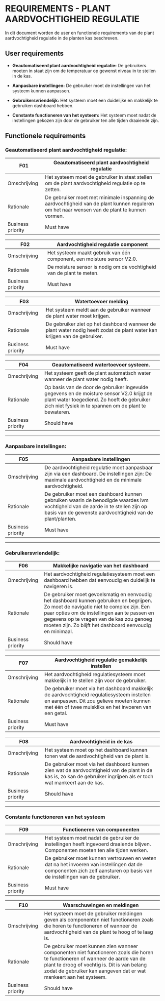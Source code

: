# REQUIREMENTS - PLANT AARDVOCHTIGHEID REGULATIE

In dit document worden de user en functionele requirements van de plant aardvochtigheid regulatie in de planten kas beschreven.

## User requirements
- **Geautomatiseerd plant aardvochtigheid regulatie:** De gebruikers moeten in staat zijn om de temperatuur op gewenst niveau in te stellen in de kas.

- **Aanpasbare instellingen:** De gebruiker moet de instellingen van het systeem kunnen aanpassen.

- **Gebruikersvriendelijk:** Het systeem moet een duidelijke en makkelijk te gebruiken dashboard hebben.

- **Constante functioneren van het systeem:** Het systeem moet nadat de instellingen gekozen zijn door de gebruiker ten alle tijden draaiende zijn.

## Functionele requirements
### **Geautomatiseerd plant aardvochtigheid regulatie:**
F01 | Geautomatiseerd plant aardvochtigheid regulatie
--- | ---
Omschrijving | Het systeem moet de gebruiker in staat stellen om de plant aardvochtigheid regulatie op te zetten.
Rationale | De gebruiker moet met minimale inspanning de aardvochtigheid van de plant kunnen reguleren om het naar wensen van de plant te kunnen vormen.
Business priority | Must have

F02 | Aardvochtigheid regulatie component
--- | ---
Omschrijving | Het systeem maakt gebruik van één component, een moisture sensor V2.0.
Rationale | De moisture sensor is nodig om de vochtigheid van de plant te meten.
Business priority | Must have

F03 | Watertoevoer melding
--- | ---
Omschrijving | Het systeem meldt aan de gebruiker wanneer de plant water moet krijgen.
Rationale | De gebruiker ziet op het dashboard wanneer de plant water nodig heeft zodat de plant water kan krijgen van de gebruiker.
Business priority | Must have

F04 | Geautomatiseerd watertoevoer systeem.
--- | ---
Omschrijving | Het systeem geeft de plant automatisch water wanneer de plant water nodig heeft.
Rationale | Op basis van de door de gebruiker ingevulde gegevens en de moisture sensor V2.0 krijgt de plant water toegediend. Zo hoeft de gebruiker zich niet fysiek in te spannen om de plant te bewateren.
Business priority | Should have

--- 

### **Aanpasbare instellingen:**
F05 | Aanpasbare instellingen
--- | ---
Omschrijving | De aardvochtigheid regulatie moet aanpasbaar zijn via een dashboard. De instellingen zijn: De maximale aardvochtigheid en de minimale aardvochtigheid.
Rationale | De gebruiker moet een dashboard kunnen gebruiken waarin de benodigde waardes ivm vochtigheid van de aarde in te stellen zijn op basis van de gewenste aardvochtigheid van de plant/planten. 
Business priority | Must have

---

### **Gebruikersvriendelijk:**
F06 | Makkelijke navigatie van het dashboard
--- | ---
Omschrijving | Het aardvochtigheid regulatiesysteem moet een dashboard hebben dat eenvoudig en duidelijk te navigeren is.
Rationale | De gebruiker moet gevoelsmatig en eenvoudig het dashboard kunnen gebruiken en begrijpen. Zo moet de navigatie niet te complex zijn. Een paar opties om de instellingen aan te passen en gegevens op te vragen van de kas zou genoeg moeten zijn. Zo blijft het dashboard eenvoudig en minimaal.
Business priority | Should have

F07 | Aardvochtigheid regulatie gemakkelijk instellen
--- | ---
Omschrijving | Het aardvochtigheid regulatiesysteem moet makkelijk in te stellen zijn voor de gebruiker.
Rationale | De gebruiker moet via het dashboard makkelijk de aardvochtigheid regulatiesysteem instellen en aanpassen. Dit zou gelieve moeten kunnen met één of twee muiskliks en het invoeren van een getal.
Business priority | Must have

F08 | Aardvochtigheid in de kas
--- | ---
Omschrijving | Het systeem moet op het dashboard kunnen tonen wat de aardvochtigheid van de plant is.
Rationale | De gebruiker moet via het dashboard kunnen zien wat de aardvochtigheid van de plant in de kas is, zo kan de gebruiker ingrijpen als er toch wat mankeert aan de kas.
Business priority | Should have

---

### **Constante functioneren van het systeem**

F09 | Functioneren van componenten
--- | ---
Omschrijving | Het systeem moet nadat de gebruiker de instellingen heeft ingevoerd draaiende blijven. Componenten moeten ten alle tijden werken.
Rationale | De gebruiker moet kunnen vertrouwen en weten dat na het invoeren van instellingen dat de componenten zich zelf aansturen op basis van de instellingen van de gebruiker. 
Business priority | Must have

F10 | Waarschuwingen en meldingen
--- | ---
Omschrijving | Het systeem moet de gebruiker meldingen geven als componenten niet functioneren zoals die horen te functioneren of wanneer de aardvochtigheid van de plant te hoog of te laag is.
Rationale | De gebruiker moet kunnen zien wanneer componenten niet functioneren zoals die horen te functioneren of wanneer de aarde van de plant te droog of vochtig is. Dit is van belang zodat de gebruiker kan aangeven dat er wat mankeert aan het systeem.
Business priority | Should have
